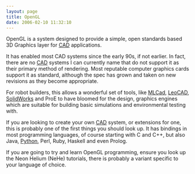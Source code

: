```yaml
---
layout: page
title: OpenGL
date: 2006-02-10 11:32:10
---
```

<p>OpenGL is a system designed to provide a simple, open standards based 3D Graphics layer for <a class="wiki" href="/wiki/cad.html" title="Computer Aided Design">CAD</a> applications.
</p>
<p>It has enabled most CAD systems since the early 90s, if not earlier. In fact, there are no <a class="wiki" href="/wiki/cad.html" title="Computer Aided Design">CAD</a> systems I can currently name that do not support it as their primary method of rendering. Most reputable computer graphics cards support it as standard, although the spec has grown and taken on new revisions as they become appropriate.
</p>
<p>For robot builders, this allows a wonderful set of tools, like <a class="wiki" href="/wiki/mlcad.html" title="MLCad">MLCad</a>, <a class="wiki" href="/wiki/leocad.html" title="The Open Source Lego CAD System">LeoCAD</a>, <a class="wiki" href="/wiki/solidworks.html" title="A 3D Solid Modelling System">SolidWorks</a> and ProE to have bloomed for the design, graphics engines which are suitable for building basic simulations and environmental testing with.
</p>
<p>If you are looking to create your own <a class="wiki" href="/wiki/cad.html" title="Computer Aided Design">CAD</a> system, or extensions for one, this is probably one of the first things you should look up. It has bindings in most programming languages, of course starting with C and C++, but also Java, <a class="wiki" href="/wiki/python.html" title="Python">Python</a>, Perl, Ruby, Haskell and even Prolog.
</p>
<p>If you are going to try and learn OpenGL programming, ensure you look up the Neon Helium (NeHe) tutorials, there is probably a variant specific to your language of choice.
</p>
